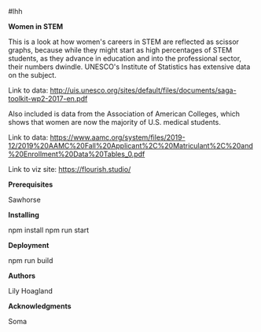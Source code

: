 #lhh

<b>Women in STEM</b>

This is a look at how women's careers in STEM are reflected as scissor graphs, because while they might start as high percentages of STEM students, as they advance in education and into the professional sector, their numbers dwindle. UNESCO's Institute of Statistics has extensive data on the subject.

Link to data: http://uis.unesco.org/sites/default/files/documents/saga-toolkit-wp2-2017-en.pdf 

Also included is data from the Association of American Colleges, which shows that women are now the majority of U.S. medical students.

Link to data: https://www.aamc.org/system/files/2019-12/2019%20AAMC%20Fall%20Applicant%2C%20Matriculant%2C%20and%20Enrollment%20Data%20Tables_0.pdf 

Link to viz site: https://flourish.studio/


<b>Prerequisites</b>

Sawhorse 

<b>Installing</b>

npm install
npm run start

<b>Deployment</b>

npm run build

<b>Authors</b>

Lily Hoagland

<b>Acknowledgments</b>

Soma 
